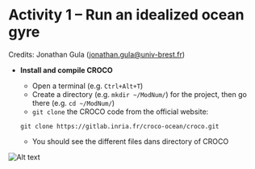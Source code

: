 # Activity 1 – Run an idealized ocean gyre 
Credits: Jonathan Gula (jonathan.gula@univ-brest.fr)

* **Install and compile CROCO**
  * Open a terminal (e.g. ```Ctrl+Alt+T```)
  * Create a directory (e.g. ```mkdir ~/ModNum/```) for the project, then go there (e.g. ```cd ~/ModNum/```)
  * ```git clone``` the CROCO code from the official website:

   ```git clone https://gitlab.inria.fr/croco-ocean/croco.git```

  * You should see the different files dans directory of CROCO
    
![Alt text](https://github.com/quentinjamet/Tuto/blob/main/Figure/CROCO_content.png)

